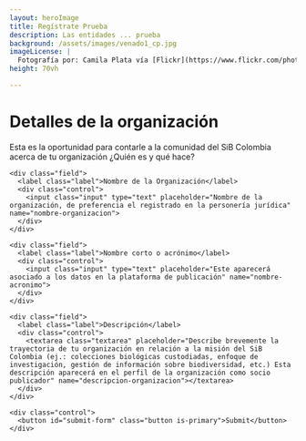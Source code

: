 ```yaml
---
layout: heroImage
title: Regístrate Prueba
description: Las entidades ... prueba
background: /assets/images/venado1_cp.jpg
imageLicense: |
  Fotografía por: Camila Plata vía [Flickr](https://www.flickr.com/photos/camisilver/6792589953/)
height: 70vh

---
```


# Detalles de la organización

Esta es la oportunidad para contarle a la comunidad del SiB Colombia acerca de tu organización ¿Quién es y qué hace?

<form id="test-form">
  
    <div class="field">
      <label class="label">Nombre de la Organización</label>
      <div class="control">
        <input class="input" type="text" placeholder="Nombre de la organización, de preferencia el registrado en la personería jurídica" name="nombre-organizacion">
      </div>
    </div>

    <div class="field">
      <label class="label">Nombre corto o acrónimo</label>
      <div class="control">
        <input class="input" type="text" placeholder="Este aparecerá asociado a los datos en la plataforma de publicación" name="nombre-acronimo">
      </div>
    </div>

    <div class="field">
      <label class="label">Descripción</label>
      <div class="control">
        <textarea class="textarea" placeholder="Describe brevemente la trayectoria de tu organización en relación a la misión del SiB Colombia (ej.: colecciones biológicas custodiadas, enfoque de investigación, gestión de información sobre biodiversidad, etc.) Esta descripción aparecerá en el perfil de la organización como socio publicador" name="descripcion-organizacion"></textarea>
      </div>
    </div>
  
    <div class="control">
      <button id="submit-form" class="button is-primary">Submit</button>
    </div>
</form>

<script>
  var $form = $('form#test-form'),
      url = 'https://script.google.com/macros/s/AKfycbw6Uq8f1j_UC5Oe9cKI8VEX-FHST0igZ-qRWGdGuY1r6yfrQrM/exec'

  $('#submit-form').on('click', function(e) {
    e.preventDefault();
    var jqxhr = $.ajax({
      url: url,
      method: "GET",
      dataType: "json",
      data: $form.serializeObject()
    }).success(
      // do something
    );
  })
</script>

